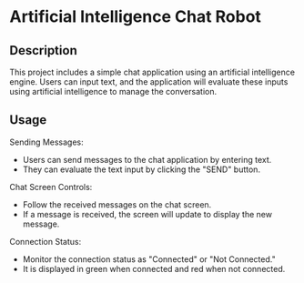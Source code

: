 # Artificial Intelligence Chat Robot

## Description

This project includes a simple chat application using an artificial intelligence engine. Users can input text, and the application will evaluate these inputs using artificial intelligence to manage the conversation.

## Usage

Sending Messages:

  - Users can send messages to the chat application by entering text.
  - They can evaluate the text input by clicking the "SEND" button.

Chat Screen Controls:

  - Follow the received messages on the chat screen.
  - If a message is received, the screen will update to display the new message.

Connection Status:

  - Monitor the connection status as "Connected" or "Not Connected."
  - It is displayed in green when connected and red when not connected.